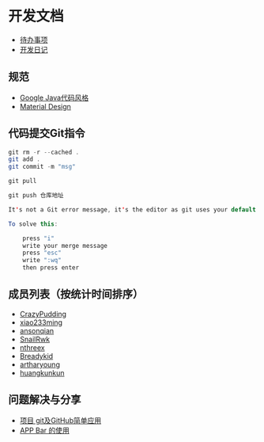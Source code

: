 # 开发文档

- [待办事项](https://github.com/AndroidTips/MDVideo/blob/master/docs/todo_list.md)
- [开发日记](https://github.com/AndroidTips/MDVideo/blob/master/docs/lod_dev.md)

## 规范
- [Google Java代码风格](https://github.com/codeset/google-java-styleguide)
- [Material Design](https://material.google.com/#)

## 代码提交Git指令
```java
git rm -r --cached .
git add .
git commit -m "msg"

git pull

git push 仓库地址
```

```java
It's not a Git error message, it's the editor as git uses your default editor.

To solve this:

    press "i"
    write your merge message
    press "esc"
    write ":wq"
    then press enter
```

## 成员列表（按统计时间排序）
- [CrazyPudding](https://github.com/crazypudding)
- [xiao233ming](https://github.com/xiao233ming)
- [ansonqian](https://github.com/ansonqian)
- [SnailRwk](https://github.com/SnailRwk)
- [nthreex](https://github.com/nthreex)
- [Breadykid](https://github.com/BreadKid)
- [artharyoung](https://github.com/artharyoung)
- [huangkunkun](https://github.com/huangkunkun)

## 问题解决与分享
- [项目 git及GitHub简单应用](http://www.jianshu.com/p/3113cf8d794e)
- [APP Bar 的使用](http://artharyoung.github.io/2016/06/16/2016-6-16/)

